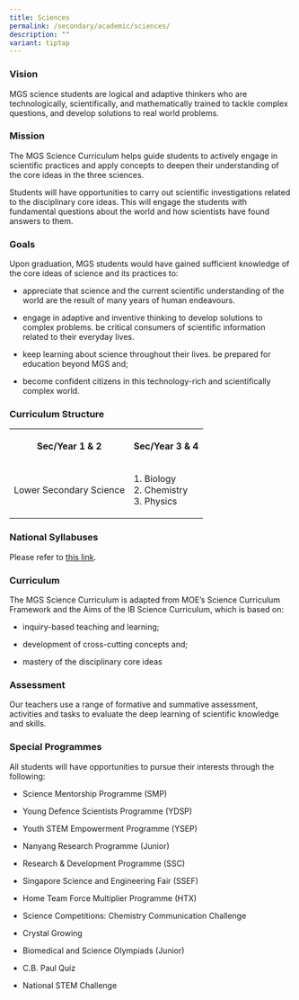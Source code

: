 ```yaml
---
title: Sciences
permalink: /secondary/academic/sciences/
description: ""
variant: tiptap
---
```

<h3>Vision</h3>
<p>MGS science students are logical and adaptive thinkers who are technologically,
scientifically, and mathematically trained to tackle complex questions,
and develop solutions to real world problems.</p>
<h3>Mission</h3>
<p>The MGS Science Curriculum helps guide students to actively engage in
scientific practices and apply concepts to deepen their understanding of
the core ideas in the three sciences.</p>
<p>Students will have opportunities to carry out scientific investigations
related to the disciplinary core ideas. This will engage the students with
fundamental questions about the world and how scientists have found answers
to them.</p>
<p></p>
<h3>Goals</h3>
<p>Upon graduation, MGS students would have gained sufficient knowledge of
the core ideas of science and its practices to:&nbsp;</p>
<ul>
<li>
<p>appreciate that science and the current scientific understanding of the
world are the result of many years of human endeavours.&nbsp;</p>
</li>
<li>
<p>engage in adaptive and inventive thinking to develop solutions to complex
problems. be critical consumers of scientific information related to their
everyday lives.&nbsp;</p>
</li>
<li>
<p>keep learning about science throughout their lives. be prepared for education
beyond MGS and;&nbsp;</p>
</li>
<li>
<p>become confident citizens in this technology-rich and scientifically complex
world.</p>
</li>
</ul>
<h3>Curriculum Structure</h3>
<table>
<tbody>
<tr>
<th rowspan="1" colspan="1">
<p>Sec/Year 1 &amp; 2</p>
</th>
<th rowspan="1" colspan="1">
<p>Sec/Year 3 &amp; 4</p>
</th>
</tr>
<tr>
<td rowspan="1" colspan="1">
<p>Lower Secondary Science</p>
</td>
<td rowspan="1" colspan="1">
<p>1. Biology
<br>2. Chemistry
<br>3. Physics</p>
</td>
</tr>
</tbody>
</table>
<h3>National Syllabuses</h3>
<p>Please refer to&nbsp;<a href="https://www.moe.gov.sg/secondary/courses/express/electives#subjects" rel="noopener noreferrer nofollow" target="_blank">this link</a>.</p>
<h3>Curriculum</h3>
<p>The MGS Science Curriculum is adapted from MOE’s Science Curriculum Framework
and the Aims of the IB Science Curriculum, which is based on:&nbsp;</p>
<ul>
<li>
<p>inquiry-based teaching and learning;&nbsp;</p>
</li>
<li>
<p>development of cross-cutting concepts and;&nbsp;</p>
</li>
<li>
<p>mastery of the disciplinary core ideas</p>
</li>
</ul>
<h3>Assessment</h3>
<p>Our teachers use a range of formative and summative assessment, activities
and tasks to evaluate the deep learning of scientific knowledge and skills.</p>
<h3>Special Programmes</h3>
<p>All students will have opportunities to pursue their interests through
the following:&nbsp;</p>
<ul>
<li>
<p>Science Mentorship Programme (SMP)&nbsp;</p>
</li>
<li>
<p>Young Defence Scientists Programme (YDSP)&nbsp;</p>
</li>
<li>
<p>Youth STEM Empowerment Programme (YSEP)&nbsp;</p>
</li>
<li>
<p>Nanyang Research Programme (Junior)&nbsp;</p>
</li>
<li>
<p>Research &amp; Development Programme (SSC)&nbsp;</p>
</li>
<li>
<p>Singapore Science and Engineering Fair (SSEF)&nbsp;</p>
</li>
<li>
<p>Home Team Force Multiplier Programme (HTX)&nbsp;</p>
</li>
<li>
<p>Science Competitions: Chemistry Communication Challenge&nbsp;</p>
</li>
<li>
<p>Crystal Growing&nbsp;</p>
</li>
<li>
<p>Biomedical and Science Olympiads (Junior)&nbsp;</p>
</li>
<li>
<p>C.B. Paul Quiz&nbsp;</p>
</li>
<li>
<p>National STEM Challenge</p>
</li>
</ul>
<p></p>